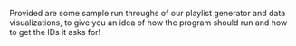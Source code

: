 Provided are some sample run throughs of our playlist generator and data visualizations, to give you an idea of how the program should run and how to get the IDs it asks for! 
